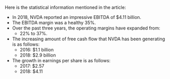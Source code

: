 Here is the statistical information mentioned in the article:

* In 2018, NVDA reported an impressive EBITDA of $4.11 billion.
* The EBITDA margin was a healthy 35%.
* Over the past three years, the operating margins have expanded from:
	+ 22% to 37%.
* The increasing amount of free cash flow that NVDA has been generating is as follows:
	+ 2016: $1.1 billion
	+ 2018: $2.9 billion
* The growth in earnings per share is as follows:
	+ 2017: $2.57
	+ 2018: $4.11
